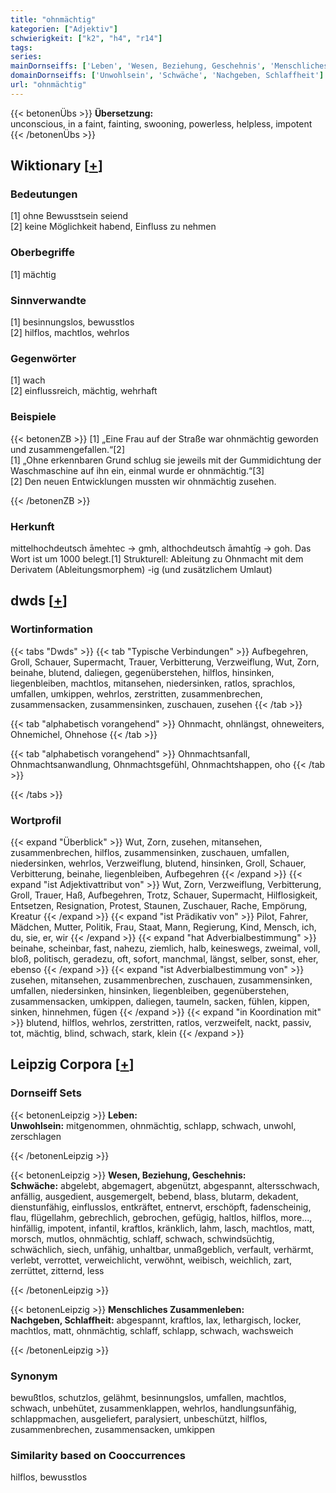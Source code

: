 ```yaml
---
title: "ohnmächtig"
kategorien: ["Adjektiv"]
schwierigkeit: ["k2", "h4", "r14"]
tags:
series:
mainDornseiffs: ['Leben', 'Wesen, Beziehung, Geschehnis', 'Menschliches Zusammenleben']
domainDornseiffs: ['Unwohlsein', 'Schwäche', 'Nachgeben, Schlaffheit']
url: "ohnmächtig"
---
```


{{< betonenÜbs >}}
**Übersetzung:**  
unconscious, in a faint, fainting, swooning, powerless, helpless, impotent  
{{< /betonenÜbs >}}

## Wiktionary [[+](https://de.wiktionary.org/wiki/ohnmächtig)]

### Bedeutungen
[1] ohne Bewusstsein seiend  
[2] keine Möglichkeit habend, Einfluss zu nehmen  

### Oberbegriffe
[1] mächtig  

### Sinnverwandte
[1] besinnungslos, bewusstlos  
[2] hilflos, machtlos, wehrlos  

### Gegenwörter
[1] wach  
[2] einflussreich, mächtig, wehrhaft  

### Beispiele
{{< betonenZB >}}
[1] „Eine Frau auf der Straße war ohnmächtig geworden und zusammengefallen.“[2]  
[1] „Ohne erkennbaren Grund schlug sie jeweils mit der Gummidichtung der Waschmaschine auf ihn ein, einmal wurde er ohnmächtig.“[3]  
[2] Den neuen Entwicklungen mussten wir ohnmächtig zusehen.  

{{< /betonenZB >}}
### Herkunft
mittelhochdeutsch āmehtec → gmh, althochdeutsch āmahtīg → goh. Das Wort ist um 1000 belegt.[1] Strukturell: Ableitung zu Ohnmacht mit dem Derivatem (Ableitungsmorphem) -ig (und zusätzlichem Umlaut)  



## dwds [[+](https://www.dwds.de/wb/ohnmächtig)]

### Wortinformation
{{< tabs "Dwds" >}}
{{< tab "Typische Verbindungen" >}}
Aufbegehren, Groll, Schauer, Supermacht, Trauer, Verbitterung, Verzweiflung, Wut, Zorn, beinahe, blutend, daliegen, gegenüberstehen, hilflos, hinsinken, liegenbleiben, machtlos, mitansehen, niedersinken, ratlos, sprachlos, umfallen, umkippen, wehrlos, zerstritten, zusammenbrechen, zusammensacken, zusammensinken, zuschauen, zusehen
{{< /tab >}}

{{< tab "alphabetisch vorangehend" >}}
Ohnmacht, ohnlängst, ohneweiters, Ohnemichel, Ohnehose
{{< /tab >}}

{{< tab "alphabetisch vorangehend" >}}
Ohnmachtsanfall, Ohnmachtsanwandlung, Ohnmachtsgefühl, Ohnmachtshappen, oho
{{< /tab >}}

{{< /tabs >}}

### Wortprofil
{{< expand "Überblick" >}} Wut, Zorn, zusehen, mitansehen, zusammenbrechen, hilflos, zusammensinken, zuschauen, umfallen, niedersinken, wehrlos, Verzweiflung, blutend, hinsinken, Groll, Schauer, Verbitterung, beinahe, liegenbleiben, Aufbegehren {{< /expand >}}
{{< expand "ist Adjektivattribut von" >}} Wut, Zorn, Verzweiflung, Verbitterung, Groll, Trauer, Haß, Aufbegehren, Trotz, Schauer, Supermacht, Hilflosigkeit, Entsetzen, Resignation, Protest, Staunen, Zuschauer, Rache, Empörung, Kreatur {{< /expand >}}
{{< expand "ist Prädikativ von" >}} Pilot, Fahrer, Mädchen, Mutter, Politik, Frau, Staat, Mann, Regierung, Kind, Mensch, ich, du, sie, er, wir {{< /expand >}}
{{< expand "hat Adverbialbestimmung" >}} beinahe, scheinbar, fast, nahezu, ziemlich, halb, keineswegs, zweimal, voll, bloß, politisch, geradezu, oft, sofort, manchmal, längst, selber, sonst, eher, ebenso {{< /expand >}}
{{< expand "ist Adverbialbestimmung von" >}} zusehen, mitansehen, zusammenbrechen, zuschauen, zusammensinken, umfallen, niedersinken, hinsinken, liegenbleiben, gegenüberstehen, zusammensacken, umkippen, daliegen, taumeln, sacken, fühlen, kippen, sinken, hinnehmen, fügen {{< /expand >}}
{{< expand "in Koordination mit" >}} blutend, hilflos, wehrlos, zerstritten, ratlos, verzweifelt, nackt, passiv, tot, mächtig, blind, schwach, stark, klein {{< /expand >}}

## Leipzig Corpora [[+](https://corpora.uni-leipzig.de/en/res?word=ohnmächtig&corpusId=deu_newscrawl-public_2018)]

### Dornseiff Sets
{{< betonenLeipzig >}}
**Leben:**  
**Unwohlsein:** mitgenommen, ohnmächtig, schlapp, schwach, unwohl, zerschlagen  

{{< /betonenLeipzig >}}


{{< betonenLeipzig >}}
**Wesen, Beziehung, Geschehnis:**  
**Schwäche:** abgelebt, abgemagert, abgenützt, abgespannt, altersschwach, anfällig, ausgedient, ausgemergelt, bebend, blass, blutarm, dekadent, dienstunfähig, einflusslos, entkräftet, entnervt, erschöpft, fadenscheinig, flau, flügellahm, gebrechlich, gebrochen, gefügig, haltlos, hilflos, more..., hinfällig, impotent, infantil, kraftlos, kränklich, lahm, lasch, machtlos, matt, morsch, mutlos, ohnmächtig, schlaff, schwach, schwindsüchtig, schwächlich, siech, unfähig, unhaltbar, unmaßgeblich, verfault, verhärmt, verlebt, verrottet, verweichlicht, verwöhnt, weibisch, weichlich, zart, zerrüttet, zitternd, less  

{{< /betonenLeipzig >}}


{{< betonenLeipzig >}}
**Menschliches Zusammenleben:**  
**Nachgeben, Schlaffheit:** abgespannt, kraftlos, lax, lethargisch, locker, machtlos, matt, ohnmächtig, schlaff, schlapp, schwach, wachsweich  

{{< /betonenLeipzig >}}

### Synonym
bewußtlos, schutzlos, gelähmt, besinnungslos, umfallen, machtlos, schwach, unbehütet, zusammenklappen, wehrlos, handlungsunfähig, schlappmachen, ausgeliefert, paralysiert, unbeschützt, hilflos, zusammenbrechen, zusammensacken, umkippen


### Similarity based on Cooccurrences
hilflos, bewusstlos

